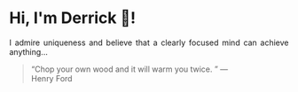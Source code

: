 # Hi, I'm Derrick 👋!
<p align="justify">I admire uniqueness and believe that a clearly focused mind can achieve anything...</p> 
<!-- #quote-start -->
<blockquote>&ldquo;Chop your own wood and it will warm you twice. &rdquo; &mdash; <footer>Henry Ford</footer></blockquote>
<!-- #quote-end -->
